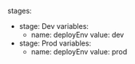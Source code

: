 stages:
- stage: Dev
  variables:
    - name: deployEnv
      value: dev
- stage: Prod
  variables:
    - name: deployEnv
      value: prod
